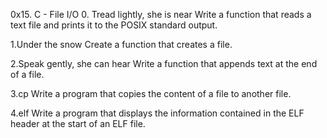 0x15. C - File I/O 0. Tread lightly, she is near Write a function that reads a text file and prints it to the POSIX standard output.

1.Under the snow Create a function that creates a file.

2.Speak gently, she can hear Write a function that appends text at the end of a file.

3.cp Write a program that copies the content of a file to another file.

4.elf Write a program that displays the information contained in the ELF header at the start of an ELF file.
